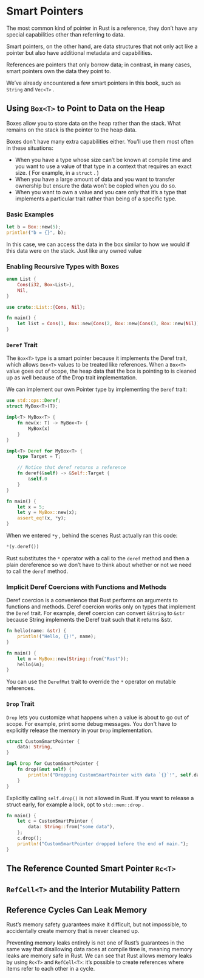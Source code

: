 # Smart Pointers
The most common kind of pointer in Rust is a reference, they don’t have any special capabilities other than referring to data. 

Smart pointers, on the other hand, are data structures that not only act like a pointer but also have additional metadata and capabilities.

References are pointers that only borrow data; in contrast, in many cases, smart pointers own the data they point to.

We’ve already encountered a few smart pointers in this book, such as `String` and `Vec<T>` .

## Using `Box<T>` to Point to Data on the Heap
Boxes allow you to store data on the heap rather than the stack. What remains on the stack is the pointer to the heap data.

Boxes don’t have many extra capabilities either. You’ll use them most often in these situations:

- When you have a type whose size can’t be known at compile time and you want to use a value of that type in a context that requires an exact size. ( For example, in a `struct` . )
- When you have a large amount of data and you want to transfer ownership but ensure the data won’t be copied when you do so.
- When you want to own a value and you care only that it’s a type that implements a particular trait rather than being of a specific type.

### Basic Examples

~~~rust
let b = Box::new(5);
println!("b = {}", b);

~~~

In this case, we can access the data in the box similar to how we would if this data were on the stack. Just like any owned value

### Enabling Recursive Types with Boxes

~~~rust
enum List {
    Cons(i32, Box<List>),
    Nil,
}

use crate::List::{Cons, Nil};

fn main() {
    let list = Cons(1, Box::new(Cons(2, Box::new(Cons(3, Box::new(Nil))))));
}
~~~

### `Deref` Trait

The `Box<T>` type is a smart pointer because it implements the Deref trait, which allows `Box<T>` values to be treated like references. When a `Box<T>` value goes out of scope, the heap data that the box is pointing to is cleaned up as well because of the Drop trait implementation.

We can implement our own Pointer type by implementing the `Deref` trait:

~~~rust
use std::ops::Deref;
struct MyBox<T>(T);

impl<T> MyBox<T> {
    fn new(x: T) -> MyBox<T> {
        MyBox(x)
    }
}

impl<T> Deref for MyBox<T> {
    type Target = T;

    // Notice that deref returns a reference
    fn deref(&self) -> &Self::Target {
        &self.0
    }
}

fn main() {
    let x = 5;
    let y = MyBox::new(x);
    assert_eq!(x, *y);
}
~~~

When we entered `*y` , behind the scenes Rust actually ran this code:
~~~rust
*(y.deref())
~~~

Rust substitutes the `*` operator with a call to the `deref` method and then a plain dereference so we don’t have to think about whether or not we need to call the `deref` method.

### Implicit Deref Coercions with Functions and Methods
Deref coercion is a convenience that Rust performs on arguments to functions and methods. Deref coercion works only on types that implement the `Deref` trait. For example, deref coercion can convert `&String` to `&str` because String implements the Deref trait such that it returns &str.

~~~rust
fn hello(name: &str) {
    println!("Hello, {}!", name);
}

fn main() {
    let m = MyBox::new(String::from("Rust"));
    hello(&m);
}
~~~

You can use the `DerefMut` trait to override the `*` operator on mutable references.

### `Drop` Trait

`Drop` lets you customize what happens when a value is about to go out of scope. For example, print some debug messages. You don't have to explicitly release the memory in your `Drop` implementation.

~~~rust
struct CustomSmartPointer {
    data: String,
}

impl Drop for CustomSmartPointer {
    fn drop(&mut self) {
        println!("Dropping CustomSmartPointer with data `{}`!", self.data);
    }
}
~~~

Explicitly calling `self.drop()` is not allowed in Rust. If you want to release a struct early, for example a lock, opt to `std::mem::drop` .

~~~rust
fn main() {
    let c = CustomSmartPointer {
        data: String::from("some data"),
    };
    c.drop();
    println!("CustomSmartPointer dropped before the end of main.");
}
~~~

## The Reference Counted Smart Pointer `Rc<T>` 

## `RefCell<T>` and the Interior Mutability Pattern

## Reference Cycles Can Leak Memory
Rust’s memory safety guarantees make it difficult, but not impossible, to accidentally create memory that is never cleaned up.  

Preventing memory leaks entirely is not one of Rust’s guarantees in the same way that disallowing data races at compile time is, meaning memory leaks are memory safe in Rust. We can see that Rust allows memory leaks by using `Rc<T>` and `RefCell<T>`: it’s possible to create references where items refer to each other in a cycle.